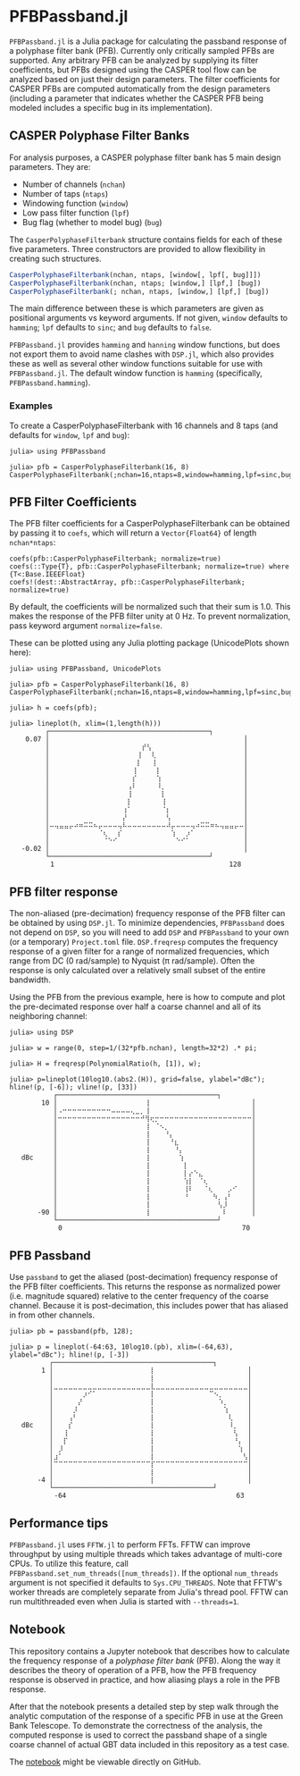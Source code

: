 # PFBPassband.jl

`PFBPassband.jl` is a Julia package for calculating the passband response of a
polyphase filter bank (PFB).  Currently only critically sampled PFBs are
supported.  Any arbitrary PFB can be analyzed by supplying its filter
coefficients, but PFBs designed using the CASPER tool flow can be analyzed
based on just their design parameters.  The filter coefficients for CASPER PFBs
are computed automatically from the design parameters (including a parameter
that indicates whether the CASPER PFB being modeled includes a specific bug in
its implementation).

## CASPER Polyphase Filter Banks

For analysis purposes, a CASPER polyphase filter bank has 5 main design
parameters.  They are:

- Number of channels (`nchan`)
- Number of taps (`ntaps`)
- Windowing function (`window`)
- Low pass filter function (`lpf`)
- Bug flag (whether to model bug) (`bug`)

The `CasperPolyphaseFilterbank` structure contains fields for each of these five
parameters.  Three constructors are provided to allow flexibility in creating
such structures.

```julia
CasperPolyphaseFilterbank(nchan, ntaps, [window[, lpf[, bug]]])
CasperPolyphaseFilterbank(nchan, ntaps; [window,] [lpf,] [bug])
CasperPolyphaseFilterbank(; nchan, ntaps, [window,] [lpf,] [bug])
```

The main difference between these is which parameters are given as positional
arguments vs keyword arguments.  If not given, `window` defaults to `hamming`;
`lpf` defaults to `sinc`; and `bug` defaults to `false`.

`PFBPassband.jl` provides `hamming` and `hanning` window functions, but does not
export them to avoid name clashes with `DSP.jl`, which also provides these
as well as several other window functions suitable for use with
`PFBPassband.jl`.  The default window function is `hamming` (specifically,
`PFBPassband.hamming`).

### Examples

To create a CasperPolyphaseFilterbank with 16 channels and 8 taps (and defaults
for `window`, `lpf` and `bug`):

```julia-repl
julia> using PFBPassband

julia> pfb = CasperPolyphaseFilterbank(16, 8)
CasperPolyphaseFilterbank(;nchan=16,ntaps=8,window=hamming,lpf=sinc,bug=false)
```

## PFB Filter Coefficients

The PFB filter coefficients for a CasperPolyphaseFilterbank can be obtained by
passing it to `coefs`, which will return a `Vector{Float64}` of length
`nchan*ntaps`:

```
coefs(pfb::CasperPolyphaseFilterbank; normalize=true)
coefs(::Type{T}, pfb::CasperPolyphaseFilterbank; normalize=true) where {T<:Base.IEEEFloat}
coefs!(dest::AbstractArray, pfb::CasperPolyphaseFilterbank; normalize=true)
```

By default, the coefficients will be normalized such that their sum is 1.0.
This makes the response of the PFB filter unity at 0 Hz.  To prevent
normalization, pass keyword argument `normalize=false`.

These can be plotted using any Julia plotting package (UnicodePlots shown
here):

```
julia> using PFBPassband, UnicodePlots

julia> pfb = CasperPolyphaseFilterbank(16, 8)
CasperPolyphaseFilterbank(;nchan=16,ntaps=8,window=hamming,lpf=sinc,bug=false)

julia> h = coefs(pfb);

julia> lineplot(h, xlim=(1,length(h)))
         ┌────────────────────────────────────────┐
    0.07 │⠀⠀⠀⠀⠀⠀⠀⠀⠀⠀⠀⠀⠀⠀⠀⠀⠀⠀⠀⠀⠀⠀⠀⠀⠀⠀⠀⠀⠀⠀⠀⠀⠀⠀⠀⠀⠀⠀⠀⠀│
         │⠀⠀⠀⠀⠀⠀⠀⠀⠀⠀⠀⠀⠀⠀⠀⠀⠀⠀⠀⡞⢣⠀⠀⠀⠀⠀⠀⠀⠀⠀⠀⠀⠀⠀⠀⠀⠀⠀⠀⠀│
         │⠀⠀⠀⠀⠀⠀⠀⠀⠀⠀⠀⠀⠀⠀⠀⠀⠀⠀⢸⠀⠀⢇⠀⠀⠀⠀⠀⠀⠀⠀⠀⠀⠀⠀⠀⠀⠀⠀⠀⠀│
         │⠀⠀⠀⠀⠀⠀⠀⠀⠀⠀⠀⠀⠀⠀⠀⠀⠀⠀⡇⠀⠀⢸⠀⠀⠀⠀⠀⠀⠀⠀⠀⠀⠀⠀⠀⠀⠀⠀⠀⠀│
         │⠀⠀⠀⠀⠀⠀⠀⠀⠀⠀⠀⠀⠀⠀⠀⠀⠀⢸⠀⠀⠀⠀⡇⠀⠀⠀⠀⠀⠀⠀⠀⠀⠀⠀⠀⠀⠀⠀⠀⠀│
         │⠀⠀⠀⠀⠀⠀⠀⠀⠀⠀⠀⠀⠀⠀⠀⠀⠀⡎⠀⠀⠀⠀⢱⠀⠀⠀⠀⠀⠀⠀⠀⠀⠀⠀⠀⠀⠀⠀⠀⠀│
         │⠀⠀⠀⠀⠀⠀⠀⠀⠀⠀⠀⠀⠀⠀⠀⠀⢠⠇⠀⠀⠀⠀⠸⡀⠀⠀⠀⠀⠀⠀⠀⠀⠀⠀⠀⠀⠀⠀⠀⠀│
         │⠀⠀⠀⠀⠀⠀⠀⠀⠀⠀⠀⠀⠀⠀⠀⠀⢸⠀⠀⠀⠀⠀⠀⡇⠀⠀⠀⠀⠀⠀⠀⠀⠀⠀⠀⠀⠀⠀⠀⠀│
         │⠀⠀⠀⠀⠀⠀⠀⠀⠀⠀⠀⠀⠀⠀⠀⠀⡇⠀⠀⠀⠀⠀⠀⢸⠀⠀⠀⠀⠀⠀⠀⠀⠀⠀⠀⠀⠀⠀⠀⠀│
         │⠀⠀⠀⠀⠀⠀⠀⠀⠀⠀⠀⠀⠀⠀⠀⢰⠁⠀⠀⠀⠀⠀⠀⠈⡆⠀⠀⠀⠀⠀⠀⠀⠀⠀⠀⠀⠀⠀⠀⠀│
         │⠀⠀⠀⠀⠀⠀⠀⠀⠀⠀⠀⠀⠀⠀⠀⡜⠀⠀⠀⠀⠀⠀⠀⠀⢣⠀⠀⠀⠀⠀⠀⠀⠀⠀⠀⠀⠀⠀⠀⠀│
         │⠤⢤⣤⣤⡤⠴⠶⠭⠭⠦⡤⠤⠤⠤⢤⠧⠤⠤⠤⠤⠤⠤⠤⠤⠼⡤⠤⠤⠤⢤⠴⠭⠭⠶⠦⢤⣤⣤⡤⠤│
         │⠀⠀⠀⠀⠀⠀⠀⠀⠀⠀⠈⢆⠀⠀⡎⠀⠀⠀⠀⠀⠀⠀⠀⠀⠀⢱⠀⠀⡰⠁⠀⠀⠀⠀⠀⠀⠀⠀⠀⠀│
         │⠀⠀⠀⠀⠀⠀⠀⠀⠀⠀⠀⠈⠑⠊⠀⠀⠀⠀⠀⠀⠀⠀⠀⠀⠀⠀⠑⠊⠁⠀⠀⠀⠀⠀⠀⠀⠀⠀⠀⠀│
   -0.02 │⠀⠀⠀⠀⠀⠀⠀⠀⠀⠀⠀⠀⠀⠀⠀⠀⠀⠀⠀⠀⠀⠀⠀⠀⠀⠀⠀⠀⠀⠀⠀⠀⠀⠀⠀⠀⠀⠀⠀⠀│
         └────────────────────────────────────────┘
         ⠀1⠀⠀⠀⠀⠀⠀⠀⠀⠀⠀⠀⠀⠀⠀⠀⠀⠀⠀⠀⠀⠀⠀⠀⠀⠀⠀⠀⠀⠀⠀⠀⠀⠀⠀⠀⠀128
```

## PFB filter response

The non-aliased (pre-decimation) frequency response of the PFB filter can be
obtained by using `DSP.jl`.  To minimize dependencies, `PFBPassband` does not
depend on `DSP`, so you will need to add `DSP` and `PFBPassband` to your own (or
a temporary) `Project.toml` file.  `DSP.freqresp` computes the frequency
response of a given filter for a range of normalized frequencies, which range
from DC (0 rad/sample) to Nyquist (π rad/sample).  Often the response is only
calculated over a relatively small subset of the entire bandwidth.

Using the PFB from the previous example, here is how to compute and plot the
pre-decimated response over half a coarse channel and all of its neighboring
channel:

```
julia> using DSP

julia> w = range(0, step=1/(32*pfb.nchan), length=32*2) .* pi;

julia> H = freqresp(PolynomialRatio(h, [1]), w);

julia> p=lineplot(10log10.(abs2.(H)), grid=false, ylabel="dBc"); hline!(p, [-6]); vline!(p, [33])
           ┌────────────────────────────────────────┐
        10 │⠀⠀⠀⠀⠀⠀⠀⠀⠀⠀⠀⠀⠀⠀⠀⠀⠀⠀⢸⠀⠀⠀⠀⠀⠀⠀⠀⠀⠀⠀⠀⠀⠀⠀⠀⠀⠀⠀⠀⠀│
           │⠠⠒⠒⠒⠒⠒⠒⠒⠒⠒⠒⠤⠤⠤⠤⢄⣀⡀⢸⠀⠀⠀⠀⠀⠀⠀⠀⠀⠀⠀⠀⠀⠀⠀⠀⠀⠀⠀⠀⠀│
           │⠒⠒⠒⠒⠒⠒⠒⠒⠒⠒⠒⠒⠒⠒⠒⠒⠒⠚⢻⢖⡒⠒⠒⠒⠒⠒⠒⠒⠒⠒⠒⠒⠒⠒⠒⠒⠒⠒⠒⠒│
           │⠀⠀⠀⠀⠀⠀⠀⠀⠀⠀⠀⠀⠀⠀⠀⠀⠀⠀⢸⠀⠈⠢⡀⠀⠀⠀⠀⠀⠀⠀⠀⠀⠀⠀⠀⠀⠀⠀⠀⠀│
           │⠀⠀⠀⠀⠀⠀⠀⠀⠀⠀⠀⠀⠀⠀⠀⠀⠀⠀⢸⠀⠀⠀⠘⡄⠀⠀⠀⠀⠀⠀⠀⠀⠀⠀⠀⠀⠀⠀⠀⠀│
           │⠀⠀⠀⠀⠀⠀⠀⠀⠀⠀⠀⠀⠀⠀⠀⠀⠀⠀⢸⠀⠀⠀⠀⠘⣆⠀⠀⠀⠀⠀⠀⠀⠀⠀⠀⠀⠀⠀⠀⠀│
           │⠀⠀⠀⠀⠀⠀⠀⠀⠀⠀⠀⠀⠀⠀⠀⠀⠀⠀⢸⠀⠀⠀⠀⠀⠘⡄⠀⠀⠀⠀⠀⠀⠀⠀⠀⠀⠀⠀⠀⠀│
   dBc     │⠀⠀⠀⠀⠀⠀⠀⠀⠀⠀⠀⠀⠀⠀⠀⠀⠀⠀⢸⠀⠀⠀⠀⠀⠀⢱⠀⠀⠀⠀⠀⠀⠀⠀⠀⠀⠀⠀⠀⠀│
           │⠀⠀⠀⠀⠀⠀⠀⠀⠀⠀⠀⠀⠀⠀⠀⠀⠀⠀⢸⠀⠀⠀⠀⠀⠀⠀⡇⠀⠀⠀⠀⠀⠀⠀⠀⠀⠀⠀⠀⠀│
           │⠀⠀⠀⠀⠀⠀⠀⠀⠀⠀⠀⠀⠀⠀⠀⠀⠀⠀⢸⠀⠀⠀⠀⠀⠀⠀⡇⡔⠑⣄⠀⠀⠀⠀⠀⠀⠀⠀⠀⠀│
           │⠀⠀⠀⠀⠀⠀⠀⠀⠀⠀⠀⠀⠀⠀⠀⠀⠀⠀⢸⠀⠀⠀⠀⠀⠀⠀⢱⡇⠀⠈⢆⠀⠀⠀⠀⠀⠀⠀⠀⠀│
           │⠀⠀⠀⠀⠀⠀⠀⠀⠀⠀⠀⠀⠀⠀⠀⠀⠀⠀⢸⠀⠀⠀⠀⠀⠀⠀⢸⠇⠀⠀⠈⢆⠀⠀⠀⡠⠊⠀⠀⠀│
           │⠀⠀⠀⠀⠀⠀⠀⠀⠀⠀⠀⠀⠀⠀⠀⠀⠀⠀⢸⠀⠀⠀⠀⠀⠀⠀⠘⠀⠀⠀⠀⠀⠳⡀⢠⠃⠀⠀⠀⠀│
           │⠀⠀⠀⠀⠀⠀⠀⠀⠀⠀⠀⠀⠀⠀⠀⠀⠀⠀⢸⠀⠀⠀⠀⠀⠀⠀⠀⠀⠀⠀⠀⠀⠀⢣⡸⠀⠀⠀⠀⠀│
       -90 │⠀⠀⠀⠀⠀⠀⠀⠀⠀⠀⠀⠀⠀⠀⠀⠀⠀⠀⢸⠀⠀⠀⠀⠀⠀⠀⠀⠀⠀⠀⠀⠀⠀⠀⠇⠀⠀⠀⠀⠀│
           └────────────────────────────────────────┘
           ⠀0⠀⠀⠀⠀⠀⠀⠀⠀⠀⠀⠀⠀⠀⠀⠀⠀⠀⠀⠀⠀⠀⠀⠀⠀⠀⠀⠀⠀⠀⠀⠀⠀⠀⠀⠀⠀⠀70
```

## PFB Passband

Use `passband` to get the aliased (post-decimation) frequency response of the
PFB filter coefficients.  This returns the response as normalized power (i.e.
magnitude squared) relative to the center frequency of the coarse channel.
Because it is post-decimation, this includes power that has aliased in from
other channels.

```
julia> pb = passband(pfb, 128);

julia> p = lineplot(-64:63, 10log10.(pb), xlim=(-64,63), ylabel="dBc"); hline!(p, [-3])
          ┌────────────────────────────────────────┐
        1 │⠀⠀⠀⠀⠀⠀⠀⠀⠀⠀⠀⠀⠀⠀⠀⠀⠀⠀⠀⠀⡇⠀⠀⠀⠀⠀⠀⠀⠀⠀⠀⠀⠀⠀⠀⠀⠀⠀⠀⠀│
          │⠀⠀⠀⠀⠀⠀⠀⠀⠀⠀⠀⠀⠀⠀⠀⠀⠀⠀⠀⠀⡇⠀⠀⠀⠀⠀⠀⠀⠀⠀⠀⠀⠀⠀⠀⠀⠀⠀⠀⠀│
          │⣀⣀⣀⣀⣀⣀⣀⣀⣀⣀⣀⣀⣀⣀⣀⣀⣀⣀⣀⣀⣇⣀⣀⣀⣀⣀⣀⣀⣀⣀⣀⣀⣀⣀⣀⣀⣀⣀⣀⣀│
          │⠀⠀⠀⠀⠀⠀⡰⠊⠁⠀⠀⠀⠀⠀⠀⠀⠀⠀⠀⠀⡇⠀⠀⠀⠀⠀⠀⠀⠀⠀⠀⠀⠉⠢⡀⠀⠀⠀⠀⠀│
          │⠀⠀⠀⠀⠀⡜⠀⠀⠀⠀⠀⠀⠀⠀⠀⠀⠀⠀⠀⠀⡇⠀⠀⠀⠀⠀⠀⠀⠀⠀⠀⠀⠀⠀⠱⡀⠀⠀⠀⠀│
          │⠀⠀⠀⠀⡸⠀⠀⠀⠀⠀⠀⠀⠀⠀⠀⠀⠀⠀⠀⠀⡇⠀⠀⠀⠀⠀⠀⠀⠀⠀⠀⠀⠀⠀⠀⢱⠀⠀⠀⠀│
          │⠀⠀⠀⢠⠃⠀⠀⠀⠀⠀⠀⠀⠀⠀⠀⠀⠀⠀⠀⠀⡇⠀⠀⠀⠀⠀⠀⠀⠀⠀⠀⠀⠀⠀⠀⠀⢇⠀⠀⠀│
   dBc    │⠀⠀⠀⡎⠀⠀⠀⠀⠀⠀⠀⠀⠀⠀⠀⠀⠀⠀⠀⠀⡇⠀⠀⠀⠀⠀⠀⠀⠀⠀⠀⠀⠀⠀⠀⠀⠸⡀⠀⠀│
          │⠀⠀⢸⠀⠀⠀⠀⠀⠀⠀⠀⠀⠀⠀⠀⠀⠀⠀⠀⠀⡇⠀⠀⠀⠀⠀⠀⠀⠀⠀⠀⠀⠀⠀⠀⠀⠀⢣⠀⠀│
          │⠀⠀⡏⠀⠀⠀⠀⠀⠀⠀⠀⠀⠀⠀⠀⠀⠀⠀⠀⠀⡇⠀⠀⠀⠀⠀⠀⠀⠀⠀⠀⠀⠀⠀⠀⠀⠀⠘⡄⠀│
          │⠀⡸⠀⠀⠀⠀⠀⠀⠀⠀⠀⠀⠀⠀⠀⠀⠀⠀⠀⠀⡇⠀⠀⠀⠀⠀⠀⠀⠀⠀⠀⠀⠀⠀⠀⠀⠀⠀⢱⠀│
          │⣰⠁⠀⠀⠀⠀⠀⠀⠀⠀⠀⠀⠀⠀⠀⠀⠀⠀⠀⠀⡇⠀⠀⠀⠀⠀⠀⠀⠀⠀⠀⠀⠀⠀⠀⠀⠀⠀⠀⢣│
          │⠉⠉⠉⠉⠉⠉⠉⠉⠉⠉⠉⠉⠉⠉⠉⠉⠉⠉⠉⠉⡏⠉⠉⠉⠉⠉⠉⠉⠉⠉⠉⠉⠉⠉⠉⠉⠉⠉⠉⠉│
          │⠀⠀⠀⠀⠀⠀⠀⠀⠀⠀⠀⠀⠀⠀⠀⠀⠀⠀⠀⠀⡇⠀⠀⠀⠀⠀⠀⠀⠀⠀⠀⠀⠀⠀⠀⠀⠀⠀⠀⠀│
       -4 │⠀⠀⠀⠀⠀⠀⠀⠀⠀⠀⠀⠀⠀⠀⠀⠀⠀⠀⠀⠀⡇⠀⠀⠀⠀⠀⠀⠀⠀⠀⠀⠀⠀⠀⠀⠀⠀⠀⠀⠀│
          └────────────────────────────────────────┘
          ⠀-64⠀⠀⠀⠀⠀⠀⠀⠀⠀⠀⠀⠀⠀⠀⠀⠀⠀⠀⠀⠀⠀⠀⠀⠀⠀⠀⠀⠀⠀⠀⠀⠀⠀⠀⠀63
```

## Performance tips

`PFBPassband.jl` uses `FFTW.jl` to perform FFTs.  FFTW can improve throughput
by using multiple threads which takes advantage of multi-core CPUs.  To utilize
this feature, call `PFBPassband.set_num_threads([num_threads])`.  If the
optional `num_threads` argument is not specified it defaults to
`Sys.CPU_THREADS`.  Note that FFTW's worker threads are completely separate
from Julia's thread pool.  FFTW can run multithreaded even when Julia is
started with `--threads=1`.

## Notebook

This repository contains a Jupyter notebook that describes how to calculate the
frequency response of a *polyphase filter bank* (PFB).  Along the way it
describes the theory of operation of a PFB, how the PFB frequency response is
observed in practice, and how aliasing plays a role in the PFB response.

After that the notebook presents a detailed step by step walk through the
analytic computation of the response of a specific PFB in use at the Green Bank
Telescope.  To demonstrate the correctness of the analysis, the computed
response is used to correct the passband shape of a single coarse channel of
actual GBT data included in this repository as a test case.

The [notebook](https://github.com/david-macmahon/PFBPassband.jl/blob/main/notebooks/01_pfb_response.ipynb)
might be viewable directly on GitHub.
